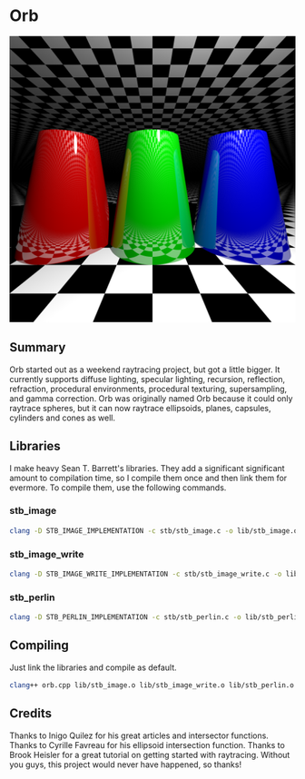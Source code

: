 # Orb

![Alt text](https://github.com/CobaltXII/orb/blob/master/img/orb_capped_cones.png?raw=true)

## Summary

Orb started out as a weekend raytracing project, but got a little bigger. It currently supports diffuse lighting, specular lighting, recursion, reflection, refraction, procedural environments, procedural texturing, supersampling, and gamma correction. Orb was originally named Orb because it could only raytrace spheres, but it can now raytrace ellipsoids, planes, capsules, cylinders and cones as well.

## Libraries

I make heavy Sean T. Barrett's libraries. They add a significant significant amount to compilation time, so I compile them once and then link them for evermore. To compile them, use the following commands.

### stb_image

```bash
clang -D STB_IMAGE_IMPLEMENTATION -c stb/stb_image.c -o lib/stb_image.o -Ofast
```

### stb_image_write

```bash
clang -D STB_IMAGE_WRITE_IMPLEMENTATION -c stb/stb_image_write.c -o lib/stb_image_write.o -Ofast
```

### stb_perlin

```bash
clang -D STB_PERLIN_IMPLEMENTATION -c stb/stb_perlin.c -o lib/stb_perlin.o -Ofast
```

## Compiling

Just link the libraries and compile as default.

```bash
clang++ orb.cpp lib/stb_image.o lib/stb_image_write.o lib/stb_perlin.o -o orb -std=c++11 -Ofast && ./orb
```

## Credits

Thanks to Inigo Quilez for his great articles and intersector functions. Thanks to Cyrille Favreau for his ellipsoid intersection function. Thanks to Brook Heisler for a great tutorial on getting started with raytracing. Without you guys, this project would never have happened, so thanks!